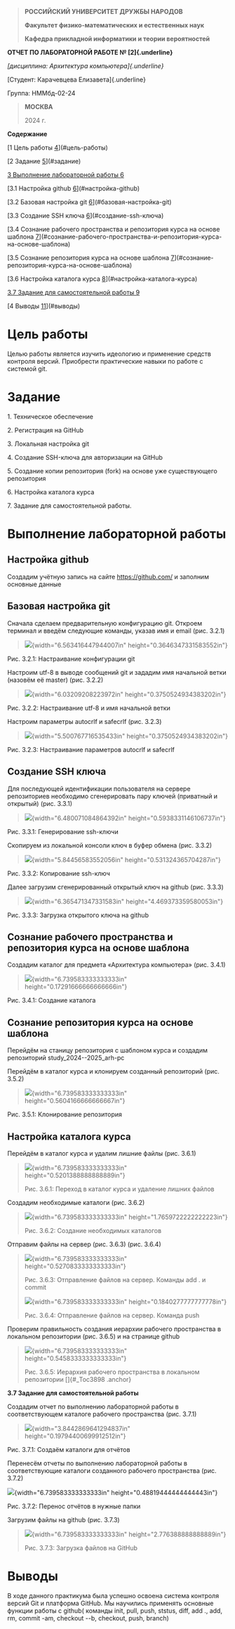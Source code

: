 > **РОССИЙСКИЙ УНИВЕРСИТЕТ ДРУЖБЫ НАРОДОВ**
>
> **Факультет физико-математических и естественных наук**
>
> **Кафедра прикладной информатики и теории вероятностей**

**ОТЧЕТ ПО ЛАБОРАТОРНОЙ РАБОТЕ № [2]{.underline}**

*[дисциплина: Архитектура компьютера]{.underline}*

[Студент: Карачевцева Елизавета]{.underline}

Группа: НММбд-02-24

> **МОСКВА**
>
> 2024 г.

**Содержание**

[1 Цель работы [4](#цель-работы)](#цель-работы)

[2 Задание [5](#задание)](#задание)

[3 Выполнение лабораторной работы 6](#выполнение-лабораторной-работы)

[3.1 Настройка github [6](#настройка-github)](#настройка-github)

[3.2 Базовая настройка git
[6](#базовая-настройка-git)](#базовая-настройка-git)

[3.3 Создание SSH ключа [6](#создание-ssh-ключа)](#создание-ssh-ключа)

[3.4 Сознание рабочего пространства и репозитория курса на основе
шаблона
[7](#сознание-рабочего-пространства-и-репозитория-курса-на-основе-шаблона)](#сознание-рабочего-пространства-и-репозитория-курса-на-основе-шаблона)

[3.5 Сознание репозитория курса на основе шаблона
[7](#сознание-репозитория-курса-на-основе-шаблона)](#сознание-репозитория-курса-на-основе-шаблона)

[3.6 Настройка каталога курса
[8](#настройка-каталога-курса)](#настройка-каталога-курса)

[3.7 Задание для самостоятельной работы 9](#_Toc3898)

[4 Выводы [11](#выводы)](#выводы)

# Цель работы 

Целью работы является изучить идеологию и применение средств контроля
версий. Приобрести практические навыки по работе с системой git.

# Задание 

1\. Техническое обеспечение

2\. Регистрация на GitHub

3\. Локальная настройка git

4\. Создание SSH-ключа для авторизации на GitHub

5\. Создание копии репозитория (fork) на основе уже существующего
репозитория

6\. Настройка каталога курса

7\. Задание для самостоятельной работы.

# Выполнение лабораторной работы 

## Настройка github 

Создадим учётную запись на сайте https://github.com/ и заполним основные
данные

## Базовая настройка git 

Сначала сделаем предварительную конфигурацию git. Откроем терминал и
введём следующие команды, указав имя и email (рис. 3.2.1)

> ![](./image1.png){width="6.563416447944007in"
> height="0.3646347331583552in"}

Рис. 3.2.1: Настраивание конфигурации git

Настроим utf-8 в выводе сообщений git и зададим имя начальной ветки
(назовём её master) (рис. 3.2.2)

> ![](./image2.png){width="6.03209208223972in"
> height="0.3750524934383202in"}

Рис. 3.2.2: Настраивание utf-8 и имя начальной ветки

Настроим параметры autocrlf и safecrlf (рис. 3.2.3)

> ![](./image3.png){width="5.500767716535433in"
> height="0.3750524934383202in"}

Рис. 3.2.3: Настраивание параметров autocrlf и safecrlf

## Создание SSH ключа 

Для последующей идентификации пользователя на сервере репозиториев
необходимо сгенерировать пару ключей (приватный и открытый) (рис. 3.3.1)

> ![](./image4.png){width="6.480071084864392in"
> height="0.5938331146106737in"}

Рис. 3.3.1: Генерирование ssh-ключи

Скопируем из локальной консоли ключ в буфер обмена (рис. 3.3.2)

> ![](./image5.png){width="5.84456583552056in"
> height="0.531324365704287in"}

Рис. 3.3.2: Копирование ssh-ключ

Далее загрузим сгенерированный открытый ключ на github (рис. 3.3.3)

> ![](./image6.png){width="6.365471347331583in"
> height="4.469373359580053in"}

Рис. 3.3.3: Загрузка открытого ключа на github

## Сознание рабочего пространства и репозитория курса на основе шаблона 

Создадим каталог для предмета «Архитектура компьютера» (рис. 3.4.1)

> ![](./image7.png){width="6.739583333333333in"
> height="0.17291666666666666in"}

Рис. 3.4.1: Создание каталога

## Сознание репозитория курса на основе шаблона 

Перейдём на станицу репозитория с шаблоном курса и создадим репозиторий
study_2024--2025_arh-pc

Перейдём в каталог курса и клонируем созданный репозиторий (рис. 3.5.2)

> ![](./image8.png){width="6.739583333333333in"
> height="0.5604166666666667in"}

Рис. 3.5.1: Клонирование репозитория

## Настройка каталога курса 

Перейдём в каталог курса и удалим лишние файлы (рис. 3.6.1)

> ![](./image9.png){width="6.739583333333333in"
> height="0.5201388888888889in"}
>
> Рис. 3.6.1: Переход в каталог курса и удаление лишних файлов

Создадим необходимые каталоги (рис. 3.6.2)

> ![](./image10.png){width="6.739583333333333in"
> height="1.7659722222222223in"}
>
> Рис. 3.6.2: Создание необходимых каталогов

Отправим файлы на сервер (рис. 3.6.3) (рис. 3.6.4)

> ![](./image11.png){width="6.739583333333333in"
> height="0.5270833333333333in"}
>
> Рис. 3.6.3: Отправление файлов на сервер. Команды add . и commit
>
> ![](./image12.png){width="6.739583333333333in"
> height="0.1840277777777778in"}
>
> Рис. 3.6.4: Отправление файлов на сервер. Команда push

Проверим правильность создания иерархии рабочего пространства в
локальном репозитории (рис. 3.6.5) и на странице github

> ![](./image13.png){width="6.739583333333333in"
> height="0.5458333333333333in"}
>
> Рис. 3.6.5: Иерархия рабочего пространства в локальном репозитории
> []{#_Toc3898 .anchor}

**3.7 Задание для самостоятельной работы**

Создадим отчет по выполнению лабораторной работы в соответствующем
каталоге рабочего пространства (рис. 3.7.1)

> ![](./image14.png){width="3.8442869641294837in"
> height="0.19794400699912512in"}

Рис. 3.7.1: Создаём каталоги для отчётов

Перенесём отчеты по выполнению лабораторной работы в соответствующие
каталоги созданного рабочего пространства (рис. 3.7.2)

![](./image15.png){width="6.739583333333333in"
height="0.48819444444444443in"}

Рис. 3.7.2: Перенос отчётов в нужные папки

Загрузим файлы на github (рис. 3.7.3)

> ![](./image16.png){width="6.739583333333333in"
> height="2.776388888888889in"}
>
> Рис. 3.7.3: Загрузка файлов на GitHub

# Выводы 

В ходе данного практикума была успешно освоена система контроля версий
Git и платформа GitHub. Мы научились применять основные функции работы с
github( команды init, pull, push, ststus, diff, add ., add, rm, commit
-am, checkout --b, checkout, push, branch)
